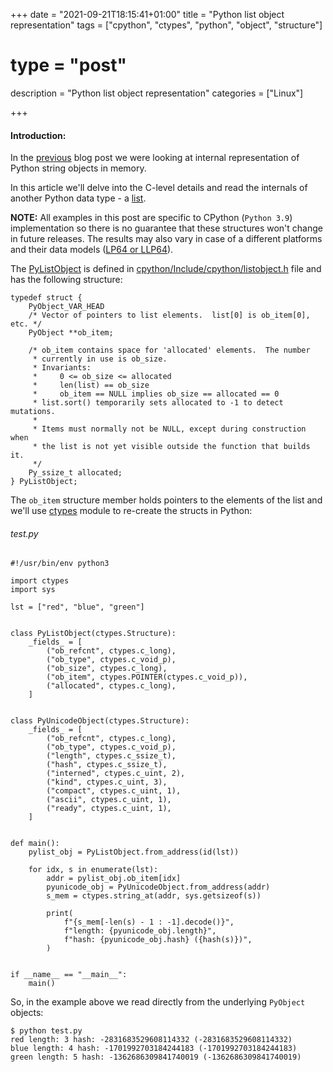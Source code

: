 +++
date = "2021-09-21T18:15:41+01:00"
title = "Python list object representation"
tags = ["cpython", "ctypes", "python", "object", "structure"]
# type = "post"
description = "Python list object representation"
categories = ["Linux"]

+++
#### Introduction:

In the [previous](/blog/2020/09/python-string-object-representation/ "Python string object representation") blog post we were looking at internal representation of Python string objects in memory.

In this article we'll delve into the C-level details and read the internals of another Python data type - a [list](https://docs.python.org/3/library/stdtypes.html#list).

**NOTE:** All examples in this post are specific to CPython (`Python 3.9`) implementation so there is no guarantee that these structures won't change in future releases. The results may also vary in case of a different platforms and their data models ([LP64  or LLP64](https://en.wikipedia.org/wiki/64-bit_computing#64-bit_data_models)).

The [PyListObject](https://docs.python.org/3/c-api/list.html#c.PyListObject) is defined in [cpython/Include/cpython/listobject.h](https://github.com/python/cpython/blob/3.9/Include/cpython/listobject.h#L9-L26) file and has the following structure:

```
typedef struct {
    PyObject_VAR_HEAD
    /* Vector of pointers to list elements.  list[0] is ob_item[0], etc. */
    PyObject **ob_item;

    /* ob_item contains space for 'allocated' elements.  The number
     * currently in use is ob_size.
     * Invariants:
     *     0 <= ob_size <= allocated
     *     len(list) == ob_size
     *     ob_item == NULL implies ob_size == allocated == 0
     * list.sort() temporarily sets allocated to -1 to detect mutations.
     *
     * Items must normally not be NULL, except during construction when
     * the list is not yet visible outside the function that builds it.
     */
    Py_ssize_t allocated;
} PyListObject;
```

The `ob_item` structure member holds pointers to the elements of the list and we'll use [ctypes](https://docs.python.org/3/library/ctypes.html "ctypes") module to re-create the structs in Python:

###### test.py

```
#!/usr/bin/env python3

import ctypes
import sys

lst = ["red", "blue", "green"]


class PyListObject(ctypes.Structure):
    _fields_ = [
        ("ob_refcnt", ctypes.c_long),
        ("ob_type", ctypes.c_void_p),
        ("ob_size", ctypes.c_long),
        ("ob_item", ctypes.POINTER(ctypes.c_void_p)),
        ("allocated", ctypes.c_long),
    ]


class PyUnicodeObject(ctypes.Structure):
    _fields_ = [
        ("ob_refcnt", ctypes.c_long),
        ("ob_type", ctypes.c_void_p),
        ("length", ctypes.c_ssize_t),
        ("hash", ctypes.c_ssize_t),
        ("interned", ctypes.c_uint, 2),
        ("kind", ctypes.c_uint, 3),
        ("compact", ctypes.c_uint, 1),
        ("ascii", ctypes.c_uint, 1),
        ("ready", ctypes.c_uint, 1),
    ]


def main():
    pylist_obj = PyListObject.from_address(id(lst))

    for idx, s in enumerate(lst):
        addr = pylist_obj.ob_item[idx]
        pyunicode_obj = PyUnicodeObject.from_address(addr)
        s_mem = ctypes.string_at(addr, sys.getsizeof(s))

        print(
            f"{s_mem[-len(s) - 1 : -1].decode()}",
            f"length: {pyunicode_obj.length}",
            f"hash: {pyunicode_obj.hash} ({hash(s)})",
        )


if __name__ == "__main__":
    main()
```

So, in the example above we read directly from the underlying `PyObject` objects:

```
$ python test.py
red length: 3 hash: -2831683529608114332 (-2831683529608114332)
blue length: 4 hash: -1701992703184244183 (-1701992703184244183)
green length: 5 hash: -1362686309841740019 (-1362686309841740019)
```

